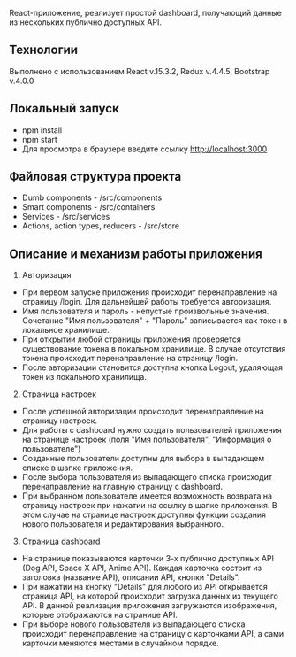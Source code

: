 React-приложение, реализует простой dashboard, получающий данные из нескольких публично доступных API. 

## Технологии
Выполнено с использованием React v.15.3.2, Redux v.4.4.5, Bootstrap v.4.0.0 

## Локальный запуск
* npm install
* npm start
* Для просмотра в браузере введите ссылку [http://localhost:3000](http://localhost:3000)

## Файловая структура проекта
* Dumb components - /src/components
* Smart components - /src/containers
* Services - /src/services
* Actions, action types, reducers - /src/store

## Описание и механизм работы приложения
1. Авторизация
  * При первом запуске приложения происходит перенаправление на страницу /login. Для дальнейшей работы требуется авторизация.
  * Имя пользователя и пароль - непустые произвольные значения. Сочетание "Имя пользователя" + "Пароль" записывается как токен в локальное хранилище. 
  * При открытии любой страницы приложения проверяется существование токена в локальном хранилище. В случае отсутствия токена происходит перенаправление на страницу /login.
  * После авторизации становится доступна кнопка Logout, удаляющая токен из локального хранилища.
2. Страница настроек
  * После успешной авторизации происходит перенаправление на страницу настроек. 
  * Для работы с dashboard нужно создать пользователей приложения на странице настроек (поля "Имя пользователя", "Информация о пользователе")
  * Созданные пользователи доступны для выбора в выпадающем списке в шапке приложения.
  * После выбора пользователя из выпадающего списка происходит перенаправление на главную страницу с dashboard.
  * При выбранном пользователе имеется возможность возврата на страницу настроек при нажатии на ссылку в шапке приложения. В этом случае на странице настроек доступны функции создания нового пользователя и редактирования выбранного.
3. Страница dashboard
  * На странице показываются карточки 3-х публично доступных API (Dog API, Space X API, Anime API). Каждая карточка состоит из заголовка (название API), описании API, кнопки "Details".
  * При нажатии на кнопку "Details" для любого из API открывается страница API, на которой происходит загрузка данных из текущего API. В данной реализации приложения загружаются изображения, которые отображаются на странице API.
  * При выборе нового пользователя из выпадающего списка происходит перенаправление на страницу с карточками API, а сами карточки меняются местами в случайном порядке.
